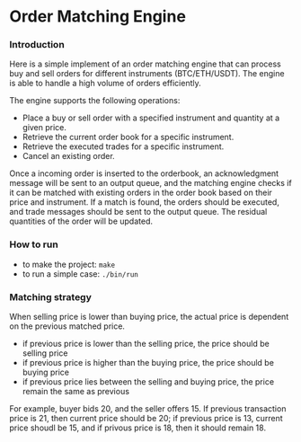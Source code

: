 # Order Matching Engine

### Introduction
Here is a simple implement of an order matching engine that can process buy and sell orders for different instruments (BTC/ETH/USDT). The engine is able to handle a high volume of orders efficiently. 

The engine supports the following operations:
- Place a buy or sell order with a specified instrument and quantity at a given price.
- Retrieve the current order book for a specific instrument.
- Retrieve the executed trades for a specific instrument.
- Cancel an existing order.

Once a incoming order is inserted to the orderbook, an acknowledgment message will be sent to an output queue, and the matching engine checks if it can be matched with existing orders in the order book based on their price and instrument. 
If a match is found, the orders should be executed, and trade messages should be sent to the output queue. The residual quantities of the order will be updated.
  


### How to run
 - to make the project: `make`
 - to run a simple case: `./bin/run`

### Matching strategy
When selling price is lower than buying price, the actual price is dependent on the previous matched price.
 - if previous price is lower than the selling price, the price should be selling price
 - if previous price is higher than the buying price, the price should be buying price
 - if previous price lies between the selling and buying price, the price remain the same as previous 

For example, buyer bids 20, and the seller offers 15. If previous transaction price is 21, then current price should be 20; if previous price is 13, current price shoudl be 15, and if privous price is 18, then it should remain 18. 
